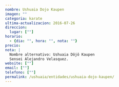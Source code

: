 ```yaml
---
nombre: Ushuaia Dojo Kaupen
imagen: ""
categoria: karate
ultima-actualizacion: 2016-07-26
direccion: 
  lugar: [""]
horario: 
  - {dia: "", hora: "", nota: ""}
precio: 
nota: | 
  Nombre alternativo: Ushuaia Dôjô Kaupen
  Sensei Alejandro Velasquez.
website: [""]
email: [""]
telefono: [""]
permalink: /ushuaia/entidades/ushuaia-dojo-kaupen/
---
```

